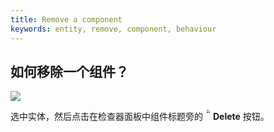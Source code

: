 ```yaml
---
title: Remove a component
keywords: entity, remove, component, behaviour
---
```


## 如何移除一个组件？

<img src="https://s3-eu-west-1.amazonaws.com/static.playcanvas.com/instructions/remove_component.jpg" />

选中实体，然后点击在检查器面板中组件标题旁的 **<span class="font-icon">&#57636;</span> Delete** 按钮。

